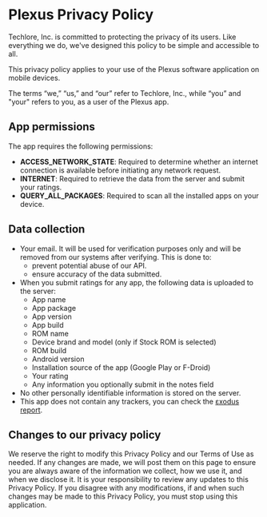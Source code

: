 # Plexus Privacy Policy

Techlore, Inc. is committed to protecting the privacy of its users. Like everything we do, we've designed this policy to be simple and accessible to all.

This privacy policy applies to your use of the Plexus software application on mobile devices.

The terms “we,” “us,” and “our” refer to Techlore, Inc., while “you” and "your" refers to you, as a user of the Plexus app.


## App permissions
The app requires the following permissions:
- **ACCESS_NETWORK_STATE**: Required to determine whether an internet connection is available before initiating any network request.
- **INTERNET**: Required to retrieve the data from the server and submit your ratings.
- **QUERY_ALL_PACKAGES**: Required to scan all the installed apps on your device.


## Data collection
- Your email. It will be used for verification purposes only and will be removed from our systems after verifying. This is done to: 
  - prevent potential abuse of our API.
  - ensure accuracy of the data submitted.
- When you submit ratings for any app, the following data is uploaded to the server:
  - App name
  - App package
  - App version
  - App build
  - ROM name
  - Device brand and model (only if Stock ROM is selected)
  - ROM build
  - Android version
  - Installation source of the app (Google Play or F-Droid)
  - Your rating
  - Any information you optionally submit in the notes field
- No other personally identifiable information is stored on the server.
- This app does not contain any trackers, you can check the [εxodus report](https://reports.exodus-privacy.eu.org/en/reports/tech.techlore.plexus/latest/).


## Changes to our privacy policy
We reserve the right to modify this Privacy Policy and our Terms of Use as needed. If any changes are made, we will post them on this page to ensure you are always aware of the information we collect, how we use it, and when we disclose it. It is your responsibility to review any updates to this Privacy Policy. If you disagree with any modifications, if and when such changes may be made to this Privacy Policy, you must stop using this application.
